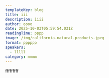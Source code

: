```yaml
---
templateKey: blog
title: iii
description: iiii
author: oooo
date: 2025-10-03T05:59:54.031Z
readingTime: pppp
image: /img/california-natural-products.jpeg
format: pppppp
speakers:
  - lllll
category: mmmm
---
```

f﻿ffffffff
